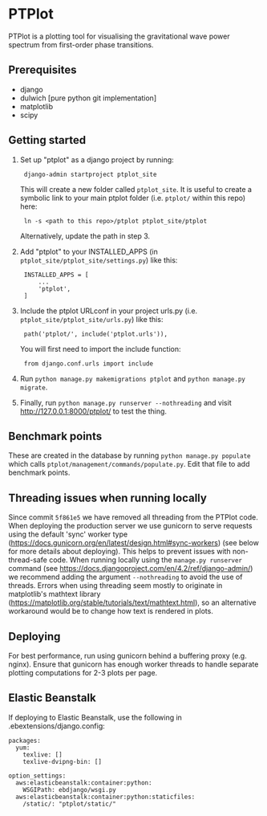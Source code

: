 PTPlot
======

PTPlot is a plotting tool for visualising the gravitational wave power
spectrum from first-order phase transitions.

Prerequisites
-------------

- django
- dulwich [pure python git implementation]
- matplotlib
- scipy

Getting started
---------------

1. Set up "ptplot" as a django project by running:

        django-admin startproject ptplot_site

    This will create a new folder called `ptplot_site`. It is useful
	to create a symbolic link to your main ptplot folder (i.e. `ptplot/`
	within this repo) here:

        ln -s <path to this repo>/ptplot ptplot_site/ptplot

    Alternatively, update the path in step 3.

2. Add "ptplot" to your INSTALLED_APPS (in `ptplot_site/ptplot_site/settings.py`) like this:

        INSTALLED_APPS = [
            ...
            'ptplot',
        ]

3. Include the ptplot URLconf in your project urls.py (i.e. `ptplot_site/ptplot_site/urls.py`) like this:

        path('ptplot/', include('ptplot.urls')),

    You will first need to import the include function:

        from django.conf.urls import include

4. Run `python manage.py makemigrations ptplot` and `python manage.py migrate`.

5. Finally, run `python manage.py runserver --nothreading` and visit http://127.0.0.1:8000/ptplot/ to test the thing.

Benchmark points
----------------

These are created in the database by running `python manage.py
populate` which calls `ptplot/management/commands/populate.py`. Edit
that file to add benchmark points.

Threading issues when running locally
-------------------------------------
Since commit `5f861e5` we have removed all threading from the PTPlot code.
When deploying the production server we use gunicorn to serve requests using the default 'sync' worker
type (https://docs.gunicorn.org/en/latest/design.html#sync-workers) (see below for more details about deploying).
This helps to prevent issues with non-thread-safe code. When running locally using the `manage.py runserver`
command (see https://docs.djangoproject.com/en/4.2/ref/django-admin/) we recommend adding the argument
`--nothreading` to avoid the use of threads. Errors when using threading seem mostly to originate in matplotlib's
mathtext library (https://matplotlib.org/stable/tutorials/text/mathtext.html), so an alternative workaround would be
to change how text is rendered in plots.

Deploying
---------

For best performance, run using gunicorn behind a buffering proxy (e.g. nginx). Ensure that gunicorn has enough worker threads to handle separate plotting computations for 2-3 plots per page.

Elastic Beanstalk
-----------------

If deploying to Elastic Beanstalk, use the following in
.ebextensions/django.config:

    packages:
      yum:
        texlive: []
        texlive-dvipng-bin: []

    option_settings:
      aws:elasticbeanstalk:container:python:
        WSGIPath: ebdjango/wsgi.py
      aws:elasticbeanstalk:container:python:staticfiles:
        /static/: "ptplot/static/"
